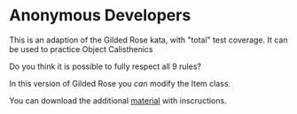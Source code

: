 # Anonymous Developers 

This is an adaption of the Gilded Rose kata, with "total" test coverage. It can be used to practice Object Calisthenics

Do you think it is possible to fully respect all 9 rules?

In this version of Gilded Rose you _can_ modify the Item class.

You can download the additional [material](https://www.dropbox.com/sh/g5jky2th8qpl13p/1kTaNd-0WZ/Developers%20Anonymous) with inscructions.
